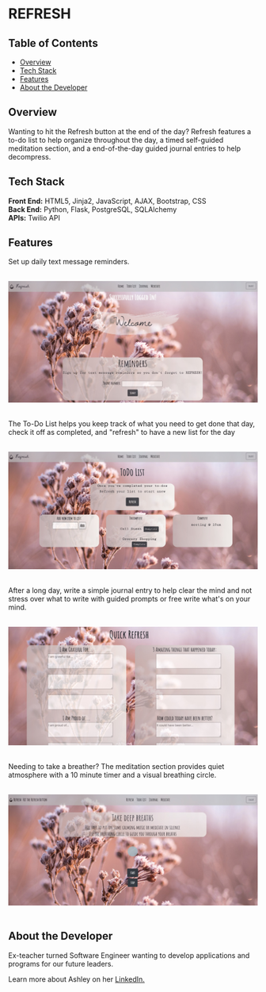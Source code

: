 # REFRESH

## Table of Contents
* [Overview](#overview)
* [Tech Stack](#tech-stack)
* [Features](#features)
* [About the Developer](#developer)

## <a name="overview"></a>Overview
Wanting to hit the Refresh button at the end of the day? Refresh features a to-do list to help organize throughout the day, a timed self-guided meditation section, and a end-of-the-day guided journal entries to help decompress.

## <a name="tech-stack"></a>Tech Stack
__Front End:__ HTML5, Jinja2, JavaScript, AJAX, Bootstrap, CSS<br>
__Back End:__ Python, Flask, PostgreSQL, SQLAlchemy<br>
__APIs:__ Twilio API
<br/>

## <a name="features"></a>Features

Set up daily text message reminders.
<br><br>

<p align="center">
<img src="/static/images/reminder.jpg">
<br/><br/>
 </p>

The To-Do List helps you keep track of 
what you need to get done that day, check
it off as completed, and "refresh" to have
a new list for the day
<br><br>

<p align="center">
<img src="/static/images/todolist.jpg">
<br/><br/>
 </p>

After a long day, write a simple 
journal entry to help clear the mind 
and not stress over what to write 
with guided prompts or free write what's
on your mind.
<br><br>

<p align="center">
<img src="/static/images/journal.jpg">
<br/><br/>
 </p>

Needing to take a breather? The meditation
section provides quiet atmosphere with a 10 minute timer and a visual breathing circle.
<br><br>

<p align="center">
<img src="/static/images/meditation.jpg">
<br><br>
 </p>


## <a name="developer"></a>About the Developer

Ex-teacher turned Software Engineer wanting to develop applications and programs for our future leaders. 

Learn more about Ashley on her <a href="https://www.linkedin.com/in/ashley-kwan08/" target="_blank">LinkedIn.</a>